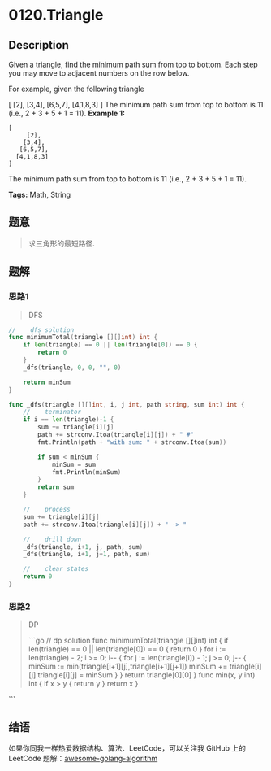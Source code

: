 # 0120.Triangle

## Description

Given a triangle, find the minimum path sum from top to bottom. Each step you may move to adjacent numbers on the row below.

For example, given the following triangle

\[ \[2\], \[3,4\], \[6,5,7\], \[4,1,8,3\] \] The minimum path sum from top to bottom is 11 \(i.e., 2 + 3 + 5 + 1 = 11\). **Example 1:**

```text
[
     [2],
    [3,4],
   [6,5,7],
  [4,1,8,3]
]
```

The minimum path sum from top to bottom is 11 \(i.e., 2 + 3 + 5 + 1 = 11\).

**Tags:** Math, String

## 题意

> 求三角形的最短路径.

## 题解

### 思路1

> DFS

```go
//    dfs solution
func minimumTotal(triangle [][]int) int {
    if len(triangle) == 0 || len(triangle[0]) == 0 {
        return 0
    }
    _dfs(triangle, 0, 0, "", 0)

    return minSum
}

func _dfs(triangle [][]int, i, j int, path string, sum int) int {
    //    terminator
    if i == len(triangle)-1 {
        sum += triangle[i][j]
        path += strconv.Itoa(triangle[i][j]) + " #"
        fmt.Println(path + "with sum: " + strconv.Itoa(sum))

        if sum < minSum {
            minSum = sum
            fmt.Println(minSum)
        }
        return sum
    }

    //    process
    sum += triangle[i][j]
    path += strconv.Itoa(triangle[i][j]) + " -> "

    //    drill down
    _dfs(triangle, i+1, j, path, sum)
    _dfs(triangle, i+1, j+1, path, sum)

    //    clear states
    return 0
}
```

### 思路2

> DP
>
> \`\`\`go // dp solution func minimumTotal\(triangle \[\]\[\]int\) int { if len\(triangle\) == 0 \|\| len\(triangle\[0\]\) == 0 { return 0 } for i := len\(triangle\) - 2; i &gt;= 0; i-- { for j := len\(triangle\[i\]\) - 1; j &gt;= 0; j-- { minSum := min\(triangle\[i+1\]\[j\],triangle\[i+1\]\[j+1\]\) minSum += triangle\[i\]\[j\] triangle\[i\]\[j\] = minSum } } return triangle\[0\]\[0\] } func min\(x, y int\) int { if x &gt; y { return y } return x }

\`\`\`

## 结语

如果你同我一样热爱数据结构、算法、LeetCode，可以关注我 GitHub 上的 LeetCode 题解：[awesome-golang-algorithm](https://github.com/kylesliu/awesome-golang-algorithm)

